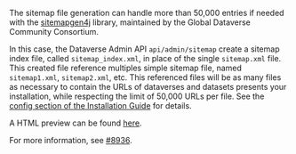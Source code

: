 The sitemap file generation can handle more than 50,000 entries if needed with the [sitemapgen4j](https://github.com/gdcc/sitemapgen4j) library, maintained by the Global Dataverse Community Consortium.

In this case, the Dataverse Admin API `api/admin/sitemap` create a sitemap index file, called `sitemap_index.xml`, in place of the single `sitemap.xml` file. This created file reference multiples simple sitemap file, named ``sitemap1.xml``, ``sitemap2.xml``, etc. This referenced files will be as many files as necessary to contain the URLs of dataverses and datasets presents your installation, while respecting the limit of 50,000 URLs per file. See the [config section of the Installation Guide](https://guides.dataverse.org/en/latest/installation/config.html#creating-a-sitemap-and-submitting-it-to-search-engines) for details.

A HTML preview can be found [here](https://dataverse-guide--10321.org.readthedocs.build/en/10321/installation/config.html#creating-a-sitemap-and-submitting-it-to-search-engines).

For more information, see [#8936](https://github.com/IQSS/dataverse/issues/8936).
